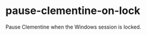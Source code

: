 pause-clementine-on-lock
========================

Pause Clementine when the Windows session is locked.
